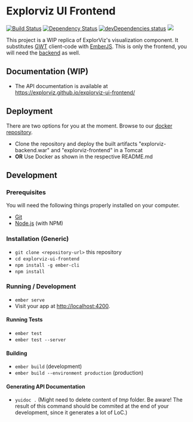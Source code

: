 # Explorviz UI Frontend
<a href="https://travis-ci.org/ExplorViz/explorviz-ui-frontend"><img src="https://travis-ci.org/ExplorViz/explorviz-ui-frontend.svg?branch=master" alt="Build Status"></a>
<a href="https://david-dm.org/ExplorViz/explorviz-ui-frontend"><img src="https://david-dm.org/ExplorViz/explorviz-ui-frontend.svg?branch=master" alt="Dependency Status"></a>
<a href="https://david-dm.org/ExplorViz/explorviz-ui-frontend?type=dev"><img src="https://david-dm.org/ExplorViz/explorviz-ui-frontend/dev-status.svg" alt="devDependencies status"></a>
[![](https://img.shields.io/docker/pulls/explorviz/explorviz-docker.svg)](https://hub.docker.com/r/explorviz/explorviz-docker "Click to view the image on Docker Hub")

This project is a WIP replica of ExplorViz's visualization component. It substitutes [GWT](http://www.gwtproject.org/) client-code with [EmberJS](https://www.emberjs.com/). This is only the frontend, you will need the [backend](https://github.com/ExplorViz/explorviz-ui-backend) as well.

## Documentation (WIP)

* The API documentation is available at https://explorviz.github.io/explorviz-ui-frontend/

## Deployment
There are two options for you at the moment. Browse to our [docker repository](https://github.com/ExplorViz/explorviz-docker). 
* Clone the repository and deploy the built artifacts "explorviz-backend.war" and "explorviz-frontend" in a Tomcat
* **OR** Use Docker as shown in the respective README.md

## Development

### Prerequisites

You will need the following things properly installed on your computer.

* [Git](http://git-scm.com/)
* [Node.js](http://nodejs.org/) (with NPM)

### Installation (Generic)

* `git clone <repository-url>` this repository
* `cd explorviz-ui-frontend`
* `npm install -g ember-cli`
* `npm install`

### Running / Development

* `ember serve`
* Visit your app at [http://localhost:4200](http://localhost:4200).

#### Running Tests

* `ember test`
* `ember test --server`

#### Building

* `ember build` (development)
* `ember build --environment production` (production)

#### Generating API Documentation
* `yuidoc .` (Might need to delete content of *tmp* folder. Be aware! The result of this command should be commited at the end of your development, since it generates a lot of LoC.)
